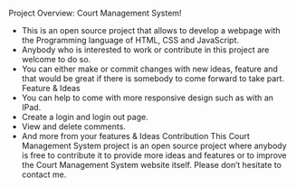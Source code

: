 Project Overview: Court Management System!
-	This is an open source project that allows to develop a webpage with the Programming language of HTML, CSS and JavaScript.
-	 Anybody who is interested to work or contribute in this project are welcome to do so.
-	You can either make or commit changes with new ideas, feature and that would be great if there is somebody to come forward to take part.
Feature & Ideas
-	You can help to come with more responsive design such as with an IPad.
-	 Create a login and login out page.
-	View and delete comments.
-	And more from your features & Ideas
Contribution
This Court Management System project is an open source project where anybody is free to contribute it to provide more ideas and features or to improve the Court Management System website itself. Please don’t hesitate to contact me.
